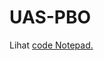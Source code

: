 # UAS-PBO
Lihat <a href="https://github.com/torangfym/UAS-PBO/blob/main/note">code Notepad.</a><br><br>
